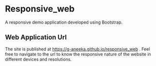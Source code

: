 # Responsive_web
A responsive demo application developed using Bootstrap.

## Web Application Url
The site is published at https://g-aneeka.github.io/responsive_web .
Feel free to navigate to the url to know the responsive nature of the website in different devices and resolutions.
